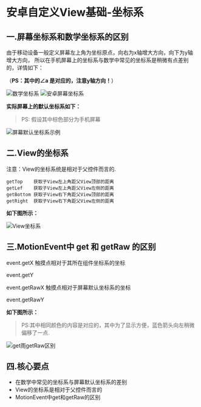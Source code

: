 
# 安卓自定义View基础-坐标系



## 一.屏幕坐标系和数学坐标系的区别

由于移动设备一般定义屏幕左上角为坐标原点，向右为x轴增大方向，向下为y轴增大方向，
所以在手机屏幕上的坐标系与数学中常见的坐标系是稍微有点差别的，详情如下：

（**PS：其中的∠a 是对应的，注意y轴方向！**）

![数学坐标系](http://gcsblog.oss-cn-shanghai.aliyuncs.com/blog/2019-04-29-071018.jpg?gcssloop)
![安卓屏幕坐标系](http://gcsblog.oss-cn-shanghai.aliyuncs.com/blog/2019-04-29-71019.jpg?gcssloop)

**实际屏幕上的默认坐标系如下：**

> PS: 假设其中棕色部分为手机屏幕

![屏幕默认坐标系示例](http://gcsblog.oss-cn-shanghai.aliyuncs.com/blog/2019-04-29-071020.jpg?gcssloop)

## 二.View的坐标系

注意：View的坐标系统是相对于父控件而言的.
```text
getTop    获取子View左上角距父View顶部的距离
getLef    获取子View左上角距父View左侧的距离
getBottom 获取子View右下角距父View顶部的距离
getRight  获取子View右下角距父View左侧的距离
```

**如下图所示：**

![View坐标系](http://gcsblog.oss-cn-shanghai.aliyuncs.com/blog/2019-04-29-071021.jpg?gcssloop)

## 三.MotionEvent中 get 和 getRaw 的区别

event.getX    触摸点相对于其所在组件坐标系的坐标

event.getY    

event.getRawX 触摸点相对于屏幕默认坐标系的坐标

event.getRawY 



**如下图所示：**

> PS:其中相同颜色的内容是对应的，其中为了显示方便，蓝色箭头向左稍微偏移了一点.

![get雨getRaw区别](http://gcsblog.oss-cn-shanghai.aliyuncs.com/blog/2019-04-29-71022.jpg?gcssloop)

## 四.核心要点

* 在数学中常见的坐标系与屏幕默认坐标系的差别
* View的坐标系是相对于父控件而言的   
* MotionEvent中get和getRaw的区别
   